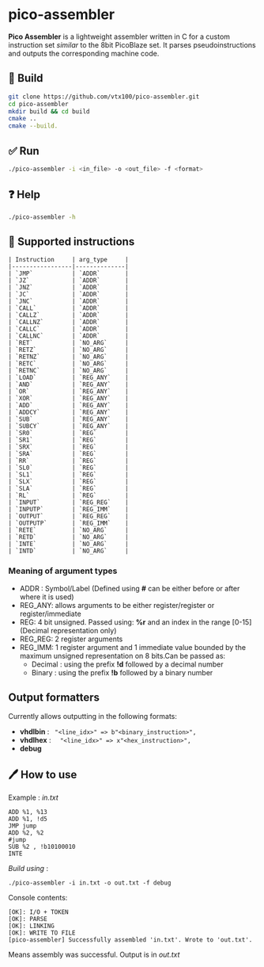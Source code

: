 # pico-assembler

**Pico Assembler** is a lightweight assembler written in C for a custom instruction set *similar* to the 8bit PicoBlaze set. It parses pseudoinstructions and outputs the corresponding machine code.



## 🧱 Build 
```bash
git clone https://github.com/vtx100/pico-assembler.git
cd pico-assembler
mkdir build && cd build
cmake ..
cmake --build.
```
## ✅ Run
```bash
./pico-assembler -i <in_file> -o <out_file> -f <format>
```
## ❓ Help
```bash
./pico-assembler -h 
```
## 📘 Supported instructions
```
| Instruction     | arg_type     |
|-----------------|--------------|
| `JMP`           | `ADDR`       |
| `JZ`            | `ADDR`       |
| `JNZ`           | `ADDR`       |
| `JC`            | `ADDR`       |
| `JNC`           | `ADDR`       |
| `CALL`          | `ADDR`       |
| `CALLZ`         | `ADDR`       |
| `CALLNZ`        | `ADDR`       |
| `CALLC`         | `ADDR`       |
| `CALLNC`        | `ADDR`       |
| `RET`           | `NO_ARG`     |
| `RETZ`          | `NO_ARG`     |
| `RETNZ`         | `NO_ARG`     |
| `RETC`          | `NO_ARG`     |
| `RETNC`         | `NO_ARG`     |
| `LOAD`          | `REG_ANY`    |
| `AND`           | `REG_ANY`    |
| `OR`            | `REG_ANY`    |
| `XOR`           | `REG_ANY`    |
| `ADD`           | `REG_ANY`    |
| `ADDCY`         | `REG_ANY`    |
| `SUB`           | `REG_ANY`    |
| `SUBCY`         | `REG_ANY`    |
| `SR0`           | `REG`        |
| `SR1`           | `REG`        |
| `SRX`           | `REG`        |
| `SRA`           | `REG`        |
| `RR`            | `REG`        |
| `SL0`           | `REG`        |
| `SL1`           | `REG`        |
| `SLX`           | `REG`        |
| `SLA`           | `REG`        |
| `RL`            | `REG`        |
| `INPUT`         | `REG_REG`    |
| `INPUTP`        | `REG_IMM`    |
| `OUTPUT`        | `REG_REG`    |
| `OUTPUTP`       | `REG_IMM`    |
| `RETE`          | `NO_ARG`     |
| `RETD`          | `NO_ARG`     |
| `INTE`          | `NO_ARG`     |
| `INTD`          | `NO_ARG`     |
```

### Meaning of argument types
- ADDR : Symbol/Label (Defined using **#** can be either before or after where it is used)
- REG_ANY: allows arguments to be either register/register or register/immediate
- REG: 4 bit unsigned. Passed using: **%r** and an index in the range [0-15] (Decimal representation only)
- REG_REG: 2 register arguments
- REG_IMM: 1 register argument and 1 immediate value bounded by the maximum unsigned representation on 8 bits.Can be passed as:
  - Decimal : using the prefix **!d** followed by a decimal number
  - Binary : using the prefix **!b** followed by a binary number  
## Output formatters
Currently allows outputting in the following formats:
- **vhdlbin** : ``` "<line_idx>" => b"<binary_instruction>",```
- **vhdlhex** : ```  "<line_idx>" => x"<hex_instruction>",```
- **debug** 
## 🖊️ How to use
Example : *in.txt*
```
ADD %1, %13
ADD %1, !d5
JMP jump
ADD %2, %2
#jump
SUB %2 , !b10100010
INTE
```
*Build using* : 
```
./pico-assembler -i in.txt -o out.txt -f debug
```
Console contents:
```
[OK]: I/O + TOKEN
[OK]: PARSE
[OK]: LINKING
[OK]: WRITE TO FILE
[pico-assembler] Successfully assembled 'in.txt'. Wrote to 'out.txt'.
```
Means assembly was successful. Output is in *out.txt*
